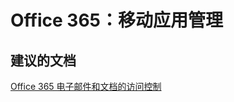 <properties
    pageTitle="Office 365: Mobile Application Management"
    description="Office 365：移动应用管理"
    service="microsoft.intune"
    resource="intune"
    authors="mackie1604"
    displayOrder=""
    selfHelpType="generic"
    supportTopicIds="32583625"
    resourceTags=""
    productPesIds="15584"
    cloudEnvironments="public"
/>


# Office 365：移动应用管理
<a id="office-365-mobile-application-management" class="xliff"></a>

## **建议的文档**
<a id="recommended-documents" class="xliff"></a>

[Office 365 电子邮件和文档的访问控制](https://support.office.com/article/Capabilities-of-built-in-Mobile-Device-Management-for-Office-365-a1da44e5-7475-4992-be91-9ccec25905b0#bkmk_accesscontrol)<br>

